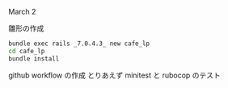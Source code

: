 March 2

雛形の作成

```sh
bundle exec rails _7.0.4.3_ new cafe_lp
cd cafe_lp
bundle install
```

github workflow の作成
とりあえず minitest と rubocop のテスト

